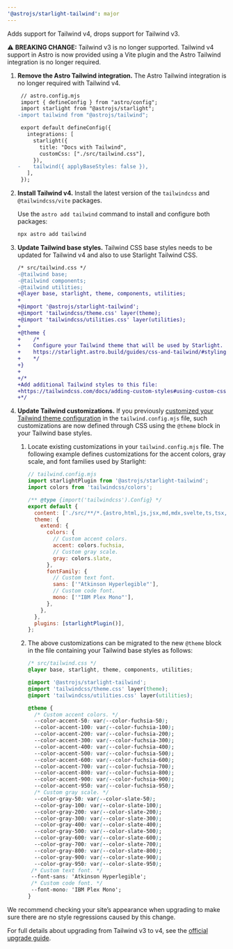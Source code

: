 ```yaml
---
'@astrojs/starlight-tailwind': major
---
```


Adds support for Tailwind v4, drops support for Tailwind v3.

⚠️ **BREAKING CHANGE:** Tailwind v3 is no longer supported. Tailwind v4 support in Astro is now provided using a Vite plugin and the Astro Tailwind integration is no longer required.

1. **Remove the Astro Tailwind integration.** The Astro Tailwind integration is no longer required with Tailwind v4.

   ```diff
    // astro.config.mjs
    import { defineConfig } from "astro/config";
    import starlight from "@astrojs/starlight";
   -import tailwind from "@astrojs/tailwind";

    export default defineConfig({
      integrations: [
        starlight({
          title: "Docs with Tailwind",
          customCss: ["./src/tailwind.css"],
        }),
   -    tailwind({ applyBaseStyles: false }),
      ],
    });
   ```

1. **Install Tailwind v4.** Install the latest version of the `tailwindcss` and `@tailwindcss/vite` packages.

   Use the `astro add tailwind` command to install and configure both packages:

   ```sh
   npx astro add tailwind
   ```
  
1. **Update Tailwind base styles.** Tailwind CSS base styles needs to be updated for Tailwind v4 and also to use Starlight Tailwind CSS.

   ```diff
   /* src/tailwind.css */
   -@tailwind base;
   -@tailwind components;
   -@tailwind utilities;
   +@layer base, starlight, theme, components, utilities;
   +
   +@import '@astrojs/starlight-tailwind';
   +@import 'tailwindcss/theme.css' layer(theme);
   +@import 'tailwindcss/utilities.css' layer(utilities);
   +
   +@theme {
   +	/*
   +	Configure your Tailwind theme that will be used by Starlight.
   +	https://starlight.astro.build/guides/css-and-tailwind/#styling-starlight-with-tailwind
   +	*/
   +}
   +
   +/*
   +Add additional Tailwind styles to this file:
   +https://tailwindcss.com/docs/adding-custom-styles#using-custom-css
   +*/
   ```

1. **Update Tailwind customizations.** If you previously [customized your Tailwind theme configuration](https://starlight.astro.build/guides/css-and-tailwind/#styling-starlight-with-tailwind) in the `tailwind.config.mjs` file, such customizations are now defined through CSS using the `@theme` block in your Tailwind base styles.

   1. Locate existing customizations in your `tailwind.config.mjs` file. The following example defines customizations for the accent colors, gray scale, and font families used by Starlight:

      ```js
      // tailwind.config.mjs
      import starlightPlugin from '@astrojs/starlight-tailwind';
      import colors from 'tailwindcss/colors';
      
      /** @type {import('tailwindcss').Config} */
      export default {
        content: ['./src/**/*.{astro,html,js,jsx,md,mdx,svelte,ts,tsx,vue}'],
        theme: {
          extend: {
            colors: {
              // Custom accent colors.
              accent: colors.fuchsia,
              // Custom gray scale.
              gray: colors.slate,
            },
            fontFamily: {
              // Custom text font.
              sans: ['"Atkinson Hyperlegible"'],
              // Custom code font.
              mono: ['"IBM Plex Mono"'],
            },
          },
        },
        plugins: [starlightPlugin()],
      };
      ```

   1. The above customizations can be migrated to the new `@theme` block in the file containing your Tailwind base styles as follows:

      ```css
      /* src/tailwind.css */
      @layer base, starlight, theme, components, utilities;
      
      @import '@astrojs/starlight-tailwind';
      @import 'tailwindcss/theme.css' layer(theme);
      @import 'tailwindcss/utilities.css' layer(utilities);
      
      @theme {
      	/* Custom accent colors. */
      	--color-accent-50: var(--color-fuchsia-50);
      	--color-accent-100: var(--color-fuchsia-100);
      	--color-accent-200: var(--color-fuchsia-200);
      	--color-accent-300: var(--color-fuchsia-300);
      	--color-accent-400: var(--color-fuchsia-400);
      	--color-accent-500: var(--color-fuchsia-500);
      	--color-accent-600: var(--color-fuchsia-600);
      	--color-accent-700: var(--color-fuchsia-700);
      	--color-accent-800: var(--color-fuchsia-800);
      	--color-accent-900: var(--color-fuchsia-900);
      	--color-accent-950: var(--color-fuchsia-950);
      	/* Custom gray scale. */
      	--color-gray-50: var(--color-slate-50);
      	--color-gray-100: var(--color-slate-100);
      	--color-gray-200: var(--color-slate-200);
      	--color-gray-300: var(--color-slate-300);
      	--color-gray-400: var(--color-slate-400);
      	--color-gray-500: var(--color-slate-500);
      	--color-gray-600: var(--color-slate-600);
      	--color-gray-700: var(--color-slate-700);
      	--color-gray-800: var(--color-slate-800);
      	--color-gray-900: var(--color-slate-900);
      	--color-gray-950: var(--color-slate-950);
       /* Custom text font. */
       --font-sans: 'Atkinson Hyperlegible';
       /* Custom code font. */
       --font-mono: 'IBM Plex Mono';
      }
      ```

We recommend checking your site’s appearance when upgrading to make sure there are no style regressions caused by this change.

For full details about upgrading from Tailwind v3 to v4, see the [official upgrade guide](https://tailwindcss.com/docs/upgrade-guide).
